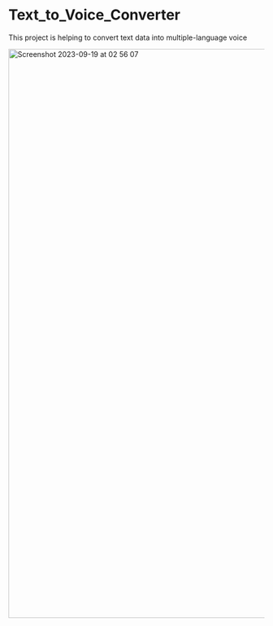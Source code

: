 # Text_to_Voice_Converter
This project is helping to convert text data into multiple-language voice 

<img width="1120" alt="Screenshot 2023-09-19 at 02 56 07" src="https://github.com/Ashikvarkey/Text_to_Voice_Converter/assets/87342478/3eee3579-8958-490f-9919-053596f13e55">
